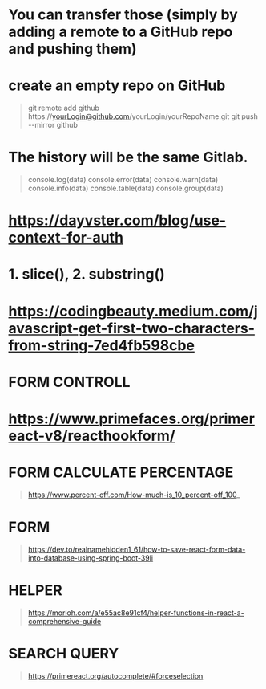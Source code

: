 # You can transfer those (simply by adding a remote to a GitHub repo and pushing them)
# create an empty repo on GitHub
> git remote add github https://yourLogin@github.com/yourLogin/yourRepoName.git
> git push --mirror github
# The history will be the same Gitlab.

> console.log(data)
> console.error(data)
> console.warn(data)
> console.info(data)
> console.table(data)
> console.group(data)

# https://dayvster.com/blog/use-context-for-auth
# 1. slice(), 2. substring()
# https://codingbeauty.medium.com/javascript-get-first-two-characters-from-string-7ed4fb598cbe

# FORM CONTROLL
# https://www.primefaces.org/primereact-v8/reacthookform/


# FORM CALCULATE PERCENTAGE
> https://www.percent-off.com/How-much-is_10_percent-off_100_

# FORM
> https://dev.to/realnamehidden1_61/how-to-save-react-form-data-into-database-using-spring-boot-39li

# HELPER
> https://morioh.com/a/e55ac8e91cf4/helper-functions-in-react-a-comprehensive-guide

# SEARCH QUERY
> https://primereact.org/autocomplete/#forceselection